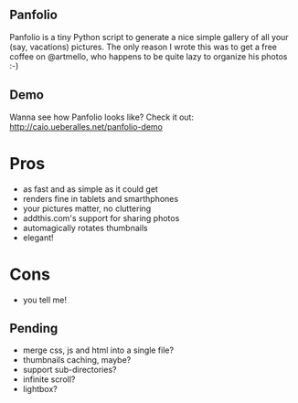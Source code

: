 Panfolio
--------

Panfolio is a tiny Python script to generate a nice simple gallery of all your (say, vacations) pictures. The only reason I wrote this was to get a free coffee on @artmello, who happens to be quite lazy to organize his photos :-)

Demo
----

Wanna see how Panfolio looks like? Check it out: http://caio.ueberalles.net/panfolio-demo

Pros
====

- as fast and as simple as it could get
- renders fine in tablets and smarthphones
- your pictures matter, no cluttering
- addthis.com's support for sharing photos
- automagically rotates thumbnails
- elegant!

Cons
====

- you tell me!

Pending
-------

- merge css, js and html into a single file?
- thumbnails caching, maybe?
- support sub-directories?
- infinite scroll?
- lightbox?
